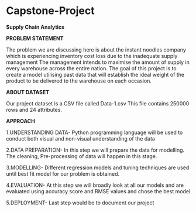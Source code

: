 # Capstone-Project
**Supply Chain Analytics**

**PROBLEM STATEMENT**

The problem we are discussing here is about the instant noodles company which is experiencing inventory cost loss due to the inadequate supply management The management intends to maximise the amount of supply in every warehouse across the entire nation. The goal of this project is to create a model utilising past data that will establish the ideal weight of the product to be delivered to the warehouse on each occasion.

**ABOUT DATASET**

Our project dataset is a CSV file called Data-1.csv This file contains 250000 rows and 24 attributes.

**APPROACH**

1.UNDERSTANDING DATA- Python programming language will be used to conduct both visual and non-visual understanding of the data

2.DATA PREPARATION- In this step we will prepare the data for modelling. The cleaning, Pre-processing  of data will happen in this stage.

3.MODELLING- Different regression models and tuning techniques are used until best fit model for our problem is obtained.

4.EVALUATION-  At this step we will broadly look at all our models and are evaluated using accuracy score and RMSE values and chose the best model 

5.DEPLOYMENT- Last step would be to document our project
